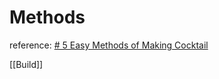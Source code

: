# Methods

reference: [# 5 Easy Methods of Making Cocktail](https://www.hotelmanagementtips.com/methods-of-making-cocktail/)

[[Build]]